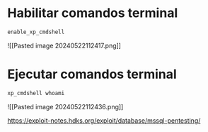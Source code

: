 # Habilitar comandos terminal
```Bash
enable_xp_cmdshell
```
![[Pasted image 20240522112417.png]]
# Ejecutar comandos terminal
```Bash
xp_cmdshell whoami
```
![[Pasted image 20240522112436.png]]

https://exploit-notes.hdks.org/exploit/database/mssql-pentesting/